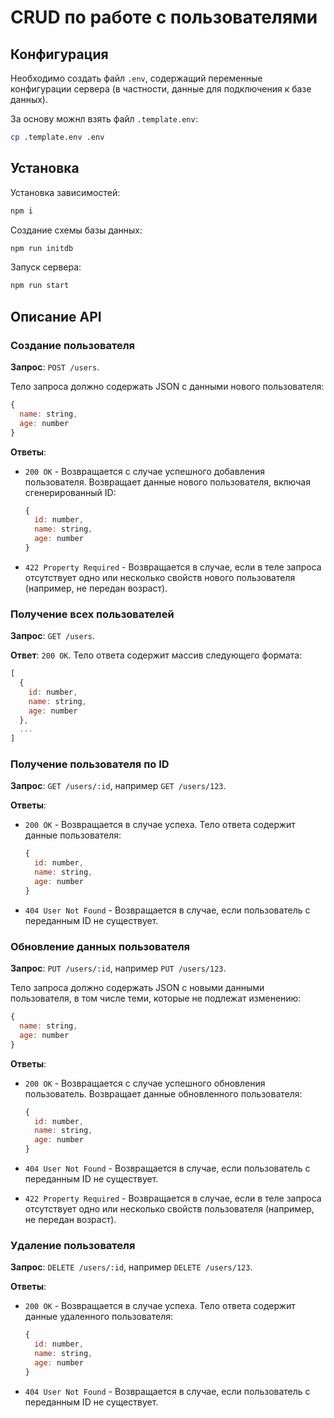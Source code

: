 # CRUD по работе с пользователями

## Конфигурация

Необходимо создать файл `.env`, содержащий переменные конфигурации
сервера (в частности, данные для подключения к базе данных).

За основу можнл взять файл `.template.env`:

```sh
cp .template.env .env
```

## Установка

Установка зависимостей:

```sh
npm i
```

Создание схемы базы данных:

```sh
npm run initdb
```

Запуск сервера:

```sh
npm run start
```

## Описание API

### Создание пользователя

**Запрос**: `POST /users`.

Тело запроса должно содержать JSON с данными нового пользователя:

```js
{
  name: string,
  age: number
}
```

**Ответы**:

- `200 OK` - Возвращается с случае успешного добавления пользователя.
  Возвращает данные нового пользователя, включая сгенерированный ID:

  ```js
  {
    id: number,
    name: string,
    age: number
  }
  ```

- `422 Property Required` - Возвращается в случае, если в теле запроса
  отсутствует одно или несколько свойств нового пользователя (например,
  не передан возраст).

### Получение всех пользователей

**Запрос**: `GET /users`.

**Ответ**: `200 OK`. Тело ответа содержит массив следующего формата:

```js
[
  {
    id: number,
    name: string,
    age: number
  },
  ...
]
```

### Получение пользователя по ID

**Запрос**: `GET /users/:id`, например `GET /users/123`.

**Ответы**:

- `200 OK` - Возвращается в случае успеха. Тело ответа содержит данные
  пользователя:

  ```js
  {
    id: number,
    name: string,
    age: number
  }
  ```

- `404 User Not Found` - Возвращается в случае, если пользователь с
  переданным ID не существует.

### Обновление данных пользователя

**Запрос**: `PUT /users/:id`, например `PUT /users/123`.

Тело запроса должно содержать JSON с новыми данными пользователя, в
том числе теми, которые не подлежат изменению:

```js
{
  name: string,
  age: number
}
```

**Ответы**:

- `200 OK` - Возвращается с случае успешного обновления пользователь.
  Возвращает данные обновленного пользователя:

  ```js
  {
    id: number,
    name: string,
    age: number
  }
  ```

- `404 User Not Found` - Возвращается в случае, если пользователь с
  переданным ID не существует.

- `422 Property Required` - Возвращается в случае, если в теле запроса
  отсутствует одно или несколько свойств пользователя (например,
  не передан возраст).

### Удаление пользователя

**Запрос**: `DELETE /users/:id`, например `DELETE /users/123`.

**Ответы**:

- `200 OK` - Возвращается в случае успеха. Тело ответа содержит данные
  удаленного пользователя:

  ```js
  {
    id: number,
    name: string,
    age: number
  }
  ```

- `404 User Not Found` - Возвращается в случае, если пользователь с
  переданным ID не существует.

